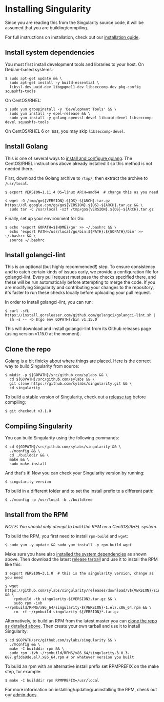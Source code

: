 # Installing Singularity

Since you are reading this from the Singularity source code, it will be assumed
that you are building/compiling.

For full instructions on installation, check out our
[installation guide](https://www.sylabs.io/guides/3.0/user-guide/installation.html).

## Install system dependencies

You must first install development tools and libraries to your host.
On Debian-based systems:

```
$ sudo apt-get update && \
  sudo apt-get install -y build-essential \
  libssl-dev uuid-dev libgpgme11-dev libseccomp-dev pkg-config squashfs-tools
```

On CentOS/RHEL:

```
$ sudo yum groupinstall -y 'Development Tools' && \
  sudo yum install -y epel-release && \
  sudo yum install -y golang openssl-devel libuuid-devel libseccomp-devel squashfs-tools
```

On CentOS/RHEL 6 or less, you may skip `libseccomp-devel`.

## Install Golang

This is one of several ways to [install and configure golang](https://golang.org/doc/install).  The CentOS/RHEL instructions above already installed it so this method is not needed there.

First, download the Golang archive to `/tmp/`, then extract the archive to `/usr/local`.

```
$ export VERSION=1.11.4 OS=linux ARCH=amd64  # change this as you need

$ wget -O /tmp/go${VERSION}.${OS}-${ARCH}.tar.gz https://dl.google.com/go/go${VERSION}.${OS}-${ARCH}.tar.gz && \
  sudo tar -C /usr/local -xzf /tmp/go${VERSION}.${OS}-${ARCH}.tar.gz
```

Finally, set up your environment for Go:

```
$ echo 'export GOPATH=${HOME}/go' >> ~/.bashrc && \
  echo 'export PATH=/usr/local/go/bin:${PATH}:${GOPATH}/bin' >> ~/.bashrc && \
  source ~/.bashrc
```

## Install golangci-lint

This is an optional (but highly recommended!) step. To ensure
consistency and to catch certain kinds of issues early, we provide a
configuration file for golangci-lint. Every pull request must pass the
checks specified there, and these will be run automatically before
attempting to merge the code. If you are modifying Singularity and
contributing your changes to the repository, it's faster to run these
checks locally before uploading your pull request.

In order to install golangci-lint, you can run:

```
$ curl -sfL https://install.goreleaser.com/github.com/golangci/golangci-lint.sh |
  sh -s -- -b $(go env GOPATH)/bin v1.15.0
```

This will download and install golangci-lint from its Github releases
page (using version v1.15.0 at the moment).

## Clone the repo

Golang is a bit finicky about where things are placed. Here is the correct way
to build Singularity from source:

```
$ mkdir -p ${GOPATH}/src/github.com/sylabs && \
  cd ${GOPATH}/src/github.com/sylabs && \
  git clone https://github.com/sylabs/singularity.git && \
  cd singularity
```

To build a stable version of Singularity, check out a [release tag](https://github.com/sylabs/singularity/tags) before compiling:

```
$ git checkout v3.1.0
```

## Compiling Singularity

You can build Singularity using the following commands:

```
$ cd ${GOPATH}/src/github.com/sylabs/singularity && \
  ./mconfig && \
  cd ./builddir && \
  make && \
  sudo make install
```

And that's it! Now you can check your Singularity version by running:

```
$ singularity version
```
To build in a different folder and to set the install prefix to a different path:

```
$ ./mconfig -p /usr/local -b ./buildtree
```

## Install from the RPM

*NOTE: You should only atempt to build the RPM on a CentOS/RHEL system.*

To build the RPM, you first need to install `rpm-build` and `wget`:

```
$ sudo yum -y update && sudo yum install -y rpm-build wget
```

Make sure you have also 
[installed the system dependencies](#install-system-dependencies)
as shown above.  Then download the latest 
[release tarball](https://github.com/sylabs/singularity/releases)
and use it to install the RPM like this: 

```
$ export VERSION=3.1.0  # this is the singularity version, change as you need

$ wget https://github.com/sylabs/singularity/releases/download/v${VERSION}/singularity-${VERSION}.tar.gz && \
    rpmbuild -tb singularity-${VERSION}.tar.gz && \
    sudo rpm -ivh ~/rpmbuild/RPMS/x86_64/singularity-${VERSION}-1.el7.x86_64.rpm && \
    rm -rf ~/rpmbuild singularity-${VERSION}*.tar.gz
```

Alternatively, to build an RPM from the latest master you can 
[clone the repo as detailed above](#clone-the-repo).  Then create your own
tarball and use it to install Singularity:

```
$ cd $GOPATH/src/github.com/sylabs/singularity && \
  ./mconfig && \
  make -C builddir rpm && \
  sudo rpm -ivh ~/rpmbuild/RPMS/x86_64/singularity-3.0.3-687.gf3da9de.el7.x86_64.rpm # or whatever version you built
```

To build an rpm with an alternative install prefix set RPMPREFIX on the
make step, for example:

```
$ make -C builddir rpm RPMPREFIX=/usr/local
```

For more information on installing/updating/uninstalling the RPM, check out our 
[admin docs](https://www.sylabs.io/guides/3.0/admin-guide/admin_quickstart.html).
